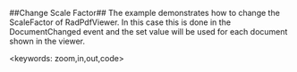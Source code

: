 ##Change Scale Factor##
The example demonstrates how to change the ScaleFactor of RadPdfViewer. In this case this is done in the DocumentChanged event and the set value will be used for each document shown in the viewer.

<keywords: zoom,in,out,code>